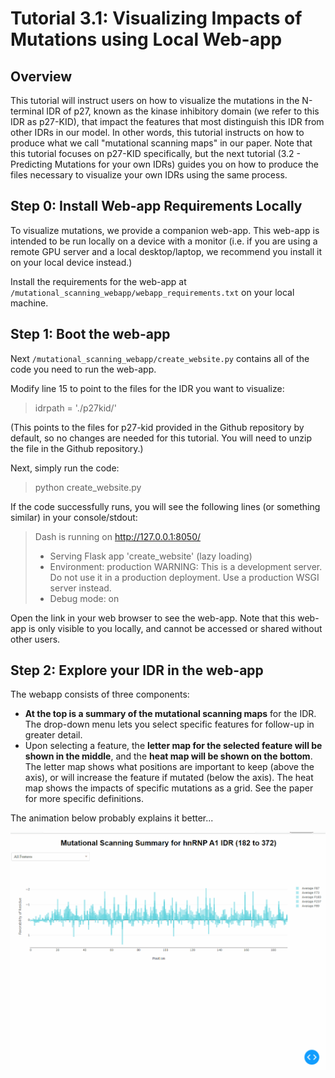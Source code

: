 # Tutorial 3.1: Visualizing Impacts of Mutations using Local Web-app

## Overview

This tutorial will instruct users on how to visualize the mutations in 
the N-terminal IDR of p27, known as the kinase inhibitory domain (we 
refer to this IDR as p27-KID), that impact the features that most
distinguish this IDR from other IDRs in our model. In other words, this
tutorial instructs on how to produce what we call "mutational scanning 
maps" in our paper. Note that this tutorial focuses on p27-KID 
specifically, but the next tutorial (3.2 - Predicting Mutations for 
your own IDRs) guides you on how to produce the files necessary to 
visualize your own IDRs using the same process. 

## Step 0: Install Web-app Requirements Locally

To visualize mutations, we provide a companion web-app. This web-app
is intended to be run locally on a device with a monitor (i.e. if you
are using a remote GPU server and a local desktop/laptop, we recommend
you install it on your local device instead.) 

Install the requirements for the web-app at 
`/mutational_scanning_webapp/webapp_requirements.txt` on your 
local machine.

## Step 1: Boot the web-app

Next `/mutational_scanning_webapp/create_website.py` contains all of 
the code you need to run the web-app. 

Modify line 15 to point to the files for the IDR you want to visualize:
> idrpath = './p27kid/'

(This points to the files for p27-kid provided in the Github repository
by default, so no changes are needed for this tutorial. You will need 
to unzip the file in the Github repository.)

Next, simply run the code:
> python create_website.py

If the code successfully runs, you will see the following lines (or
something similar) in your console/stdout:
>Dash is running on http://127.0.0.1:8050/
> * Serving Flask app 'create_website' (lazy loading)
> * Environment: production
>   WARNING: This is a development server. Do not use it in a production deployment.
>   Use a production WSGI server instead.
> * Debug mode: on

Open the link in your web browser to see the web-app. Note that this
web-app is only visible to you locally, and cannot be accessed or shared
without other users. 

## Step 2: Explore your IDR in the web-app

The webapp consists of three components:
* **At the top is a summary of the mutational scanning maps** for the IDR.
The drop-down menu lets you select specific features for follow-up in
greater detail.
* Upon selecting a feature, the **letter map for the selected feature 
will be shown in the middle**, and the **heat map will be shown on the
bottom**. The letter map shows what positions are important to keep
(above the axis), or will increase the feature if mutated (below the axis).
The heat map shows the impacts of specific mutations as a grid.
See the paper for more specific definitions.

The animation below probably explains it better...

![Webapp](webapp_animation.gif)
